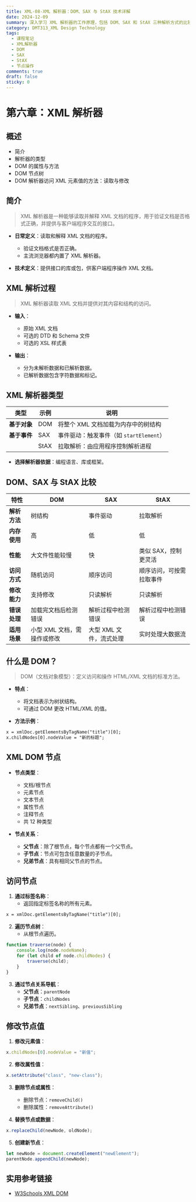 ```yaml
---
title: XML-08-XML 解析器：DOM、SAX 与 StAX 技术详解
date: 2024-12-09
summary: 深入学习 XML 解析器的工作原理，包括 DOM、SAX 和 StAX 三种解析方式的比较，以及 DOM 节点操作和修改方法。
category: DMT313_XML Design Technology
tags:
  - 课程笔记
  - XML解析器
  - DOM
  - SAX
  - StAX
  - 节点操作
comments: true
draft: false
sticky: 0
---
```

# 第六章：XML 解析器

## 概述
  - 简介
  - 解析器的类型
  - DOM 的属性与方法
  - DOM 节点树
  - DOM 解析器访问 XML 元素值的方法：读取与修改

## 简介

> XML 解析器是一种能够读取并解释 XML 文档的程序，用于验证文档是否格式正确，并提供与客户端程序交互的接口。

- **日常定义**：读取和解释 XML 文档的程序。
  - 验证文档格式是否正确。
  - 主流浏览器都内置了 XML 解析器。

- **技术定义**：提供接口的库或包，供客户端程序操作 XML 文档。

## XML 解析过程

> XML 解析器读取 XML 文档并提供对其内容和结构的访问。

- **输入**：
  - 原始 XML 文档
  - 可选的 DTD 和 Schema 文件
  - 可选的 XSL 样式表

- **输出**：
  - 分为未解析数据和已解析数据。
  - 已解析数据包含字符数据和标记。

## XML 解析器类型

| 类型        | 示例       | 说明                                         |
|-------------|------------|--------------------------------------------|
| **基于对象** | DOM        | 将整个 XML 文档加载为内存中的树结构           |
| **基于事件** | SAX        | 事件驱动：触发事件（如 `startElement`）     |
|              | StAX       | 拉取解析：由应用程序控制解析进程             |

- **选择解析器依据**：编程语言、库或框架。

## DOM、SAX 与 StAX 比较

| 特性                | DOM                              | SAX                              | StAX                              |
|---------------------|-----------------------------------|-----------------------------------|-----------------------------------|
| **解析方法**        | 树结构                           | 事件驱动                         | 拉取解析                         |
| **内存使用**        | 高                               | 低                               | 低                               |
| **性能**            | 大文件性能较慢                   | 快                               | 类似 SAX，控制更灵活             |
| **访问方式**        | 随机访问                         | 顺序访问                         | 顺序访问，可按需拉取事件         |
| **修改能力**        | 支持修改                         | 只读解析                         | 只读解析                         |
| **错误处理**        | 加载完文档后检测错误             | 解析过程中检测错误               | 解析过程中检测错误               |
| **适用场景**        | 小型 XML 文档，需操作或修改      | 大型 XML 文件，流式处理          | 实时处理大数据流                 |

## 什么是 DOM？

> DOM（文档对象模型）：定义访问和操作 HTML/XML 文档的标准方法。

- **特点**：
  - 将文档表示为树状结构。
  - 可通过 DOM 更改 HTML/XML 的值。

- **方法示例**：
```xml
x = xmlDoc.getElementsByTagName("title")[0];
x.childNodes[0].nodeValue = "新的标题";
```

## XML DOM 节点

- **节点类型**：
  - 文档/根节点
  - 元素节点
  - 文本节点
  - 属性节点
  - 注释节点
  - 共 12 种类型

- **节点关系**：
  - **父节点**：除了根节点，每个节点都有一个父节点。
  - **子节点**：节点可包含任意数量的子节点。
  - **兄弟节点**：具有相同父节点的节点。

## 访问节点

1. **通过标签名称**：
   - 返回指定标签名称的所有元素。
```xml
x = xmlDoc.getElementsByTagName("title")[0];
```

2. **遍历节点树**：
   - 从根节点遍历。
```javascript
function traverse(node) {
    console.log(node.nodeName);
    for (let child of node.childNodes) {
        traverse(child);
    }
}
```

3. **通过节点关系导航**：
   - **父节点**：`parentNode`
   - **子节点**：`childNodes`
   - **兄弟节点**：`nextSibling`、`previousSibling`

## 修改节点值

1. **修改元素值**：
```javascript
x.childNodes[0].nodeValue = "新值";
```

2. **修改属性值**：
```javascript
x.setAttribute("class", "new-class");
```

3. **删除节点或属性**：
   - 删除节点：`removeChild()`
   - 删除属性：`removeAttribute()`

4. **替换节点或数据**：
```javascript
x.replaceChild(newNode, oldNode);
```

5. **创建新节点**：
```javascript
let newNode = document.createElement("newElement");
parentNode.appendChild(newNode);
```

## 实用参考链接

- [W3Schools XML DOM](https://www.w3schools.com/xml/dom_examples.asp)